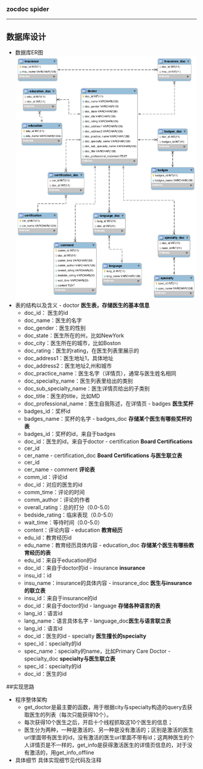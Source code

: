 ### zocdoc spider

---
## 数据库设计

-   数据库ER图
	 ![img](er_grapgh.png)
-	 表的结构以及含义
	-	doctor **医生表，存储医生的基本信息**
		-	doc_id： 医生的id
		- 	doc_name：医生的名字
		-  doc_gender：医生的性别
		-  doc_state：医生所在的州，比如NewYork
		-  doc_city：医生所在的城市，比如Boston
		-  doc_rating：医生的rating，在医生列表里展示的
		-  doc_address1：医生地址1，具体地址
		-  doc_address2：医生地址2,州和城市
		-  doc\_practice\_name：医生名字（详情页），通常与医生姓名相同
		-  doc\_specialty\_name：医生列表里给出的类别
		-  doc\_sub\_specialty\_name：医生详情页给出的子类别
		-	doc_title：医生的title，比如MD
		- 	doc_professional_name：医生自我陈述，在详情页
	-	badges **医生奖杯**
		-	badges_id：奖杯id
		- 	badges_name：奖杯的名字
	- 	badges_doc **存储某个医生有哪些奖杯的表**
		-	badges_id：奖杯的id，来自于badges
		- 	doc_id：医生的id，来自于doctor
	-  certification **Board Certifications**
		-	cer_id 
		- 	cer_name
	-  certification_doc **Board Certifications 与医生联立表**
		-	cer_id
		- 	cer_name
	-  comment **评论表**
		-	comm_id：评论id
		- 	doc_id：对应的医生的id
		-	comm_time：评论的时间
		-	comm_author：评论的作者
		- 	overall_rating：总的打分（0.0-5.0）
		-  	bedside_rating：临床表现（0.0-5.0）
		-   wait_time：等待时间（0.0-5.0）
		-   content：评论内容
	-  education **教育经历**
		-	edu_id：教育经历id
		- 	edu_name：教育经历具体内容
	-  education_doc **存储某个医生有哪些教育经历的表**
		-	edu_id：来自于education的id
		- 	doc_id：来自于doctor的id
	-  insurance **insurance**
		-	insu_id：id
		- 	insu_name：insurance的具体内容
	-  insurance_doc **医生与insurance的联立表**
		-	insu_id：来自于insurance的id
		- 	doc_id：来自于doctor的id
	-  language **存储各种语言的表**
		-	lang_id：语言id
		- 	lang_name：语言具体名字
	-  language_doc**医生与语言联立表**
		-	lang_id：语言id
		- 	doc_id：医生的id
	-  specialty **医生擅长的specialty**
		-	spec_id：specialty的id
		- 	spec_name：specialty的name，比如Primary Care Doctor
	-  specialty_doc **specialty与医生联立表**
		-	spec_id：specialty的id
		- 	doc_id：医生的id
		
##实现思路
-	程序整体架构
	-	get_doctor是最主要的函数，用于根据city与specialty构造的query去获取医生的列表（每次只能获得10个）。
	-	每次获得10个医生之后，开启十个线程抓取这10个医生的信息；
	- 	医生分为两种，一种是激活的、另一种是没有激活的；区别是激活的医生url里面带有医生的id，没有激活的医生url里面不带有id；这两种医生的个人详情页是不一样的，get\_info是获得激活医生的详情页信息的，对于没有激活的，用get\_info\_offline
- 	具体细节
	具体实现细节见代码及注释

